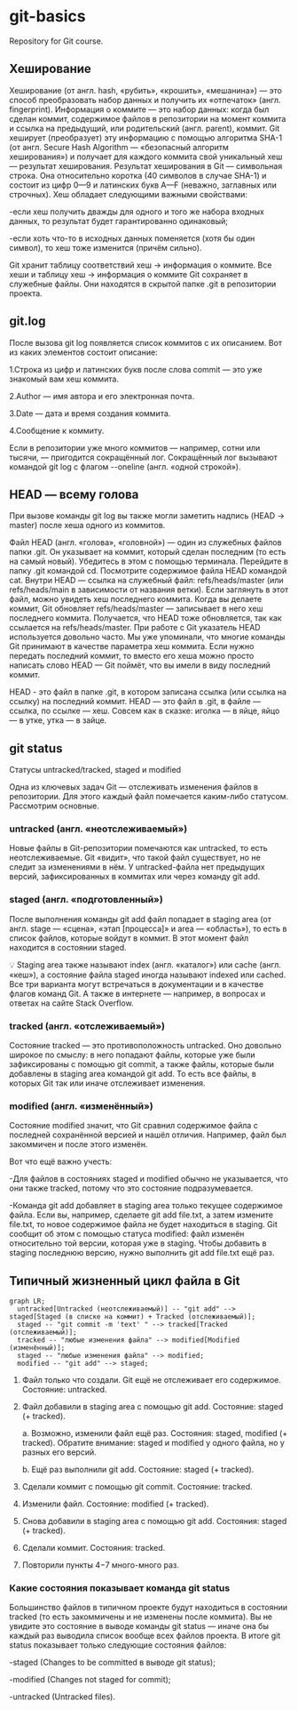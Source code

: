 # git-basics
Repository for Git course.

## Хеширование

Хеширование (от англ. hash, «рубить», «крошить», «мешанина») — это способ преобразовать набор данных и получить их «отпечаток» (англ. fingerprint).
Информация о коммите — это набор данных: когда был сделан коммит, содержимое файлов в репозитории на момент коммита и ссылка на предыдущий, или родительский (англ. parent), коммит. 
Git хеширует (преобразует) эту информацию с помощью алгоритма SHA-1 (от англ. Secure Hash Algorithm — «безопасный алгоритм хеширования») и получает для каждого коммита свой уникальный хеш — результат хеширования.
Результат хеширования в Git — символьная строка. Она относительно коротка (40 символов в случае SHA-1) и состоит из цифр 0—9 и латинских букв A—F (неважно, заглавных или строчных). 
Хеш обладает следующими важными свойствами:

  -если хеш получить дважды для одного и того же набора входных данных, то результат будет гарантированно одинаковый;

  -если хоть что-то в исходных данных поменяется (хотя бы один символ), то хеш тоже изменится (причём сильно).
	
Git хранит таблицу соответствий хеш → информация о коммите. Все хеши и таблицу хеш → информация о коммите Git сохраняет в служебные файлы. Они находятся в скрытой папке .git в репозитории проекта.

## git.log

После вызова git log появляется список коммитов с их описанием.
Вот из каких элементов состоит описание:

1.Строка из цифр и латинских букв после слова commit — это уже знакомый вам хеш коммита.

2.Author — имя автора и его электронная почта.

3.Date — дата и время создания коммита.

4.Сообщение к коммиту.

Если в репозитории уже много коммитов — например, сотни или тысячи, — пригодится сокращённый лог.
Сокращённый лог вызывают командой git log с флагом --oneline (англ. «одной строкой»).

## HEAD — всему голова

При вызове команды git log вы также могли заметить надпись (HEAD -> master) после хеша одного из коммитов.

Файл HEAD (англ. «голова», «головной») — один из служебных файлов папки .git. Он указывает на коммит, который сделан последним (то есть на самый новый).
Убедитесь в этом с помощью терминала. Перейдите в папку .git командой cd. Посмотрите содержимое файла HEAD командой cat.
Внутри HEAD — ссылка на служебный файл: refs/heads/master (или refs/heads/main в зависимости от названия ветки). Если заглянуть в этот файл, можно увидеть хеш последнего коммита.
Когда вы делаете коммит, Git обновляет refs/heads/master — записывает в него хеш последнего коммита. Получается, что HEAD тоже обновляется, так как ссылается на refs/heads/master.
При работе с Git указатель HEAD используется довольно часто. Мы уже упоминали, что многие команды Git принимают в качестве параметра хеш коммита. 
Если нужно передать последний коммит, то вместо его хеша можно просто написать слово HEAD — Git поймёт, что вы имели в виду последний коммит.

HEAD - это файл в папке .git, в котором записана ссылка (или ссылка на ссылку) на последний коммит. 
HEAD — это файл в .git, в файле — ссылка, по ссылке — хеш. Совсем как в сказке: иголка — в яйце, яйцо — в утке, утка — в зайце.

## git status

Статусы untracked/tracked, staged и modified

Одна из ключевых задач Git — отслеживать изменения файлов в репозитории. 
Для этого каждый файл помечается каким-либо статусом. Рассмотрим основные.

### untracked (англ. «неотслеживаемый»)

Новые файлы в Git-репозитории помечаются как untracked, то есть неотслеживаемые. Git «видит», что такой файл существует, но не следит за изменениями в нём. 
У untracked-файла нет предыдущих версий, зафиксированных в коммитах или через команду git add.

### staged (англ. «подготовленный»)

После выполнения команды git add файл попадает в staging area (от англ. stage — «сцена», «этап [процесса]» и area — «область»), то есть в список файлов, которые войдут в коммит. 
В этот момент файл находится в состоянии staged.

💡 Staging area также называют index (англ. «каталог») или cache (англ. «кеш»), а состояние файла staged иногда называют indexed или cached. 
Все три варианта могут встречаться в документации и в качестве флагов команд Git. 
А также в интернете — например, в вопросах и ответах на сайте Stack Overflow.

### tracked (англ. «отслеживаемый»)

Состояние tracked — это противоположность untracked. Оно довольно широкое по смыслу: в него попадают файлы, 
которые уже были зафиксированы с помощью git commit, а также файлы, которые были добавлены в staging area командой git add. 
То есть все файлы, в которых Git так или иначе отслеживает изменения.

### modified (англ. «изменённый»)

Состояние modified значит, что Git сравнил содержимое файла с последней сохранённой версией и нашёл отличия. 
Например, файл был закоммичен и после этого изменён.

Вот что ещё важно учесть:

 -Для файлов в состояниях staged и modified обычно не указывается, что они также tracked, потому что это состояние подразумевается.

 -Команда git add добавляет в staging area только текущее содержимое файла. 
  Если вы, например, сделаете git add file.txt, а затем измените file.txt, то новое содержимое файла не будет находиться в staging. 
  Git сообщит об этом с помощью статуса modified: файл изменён относительно той версии, которая уже в staging. 
  Чтобы добавить в staging последнюю версию, нужно выполнить git add file.txt ещё раз.

## Типичный жизненный цикл файла в Git


```mermaid
graph LR;
  untracked[Untracked (неотслеживаемый)] -- "git add" --> staged[Staged (в списке на коммит) + Tracked (отслеживаемый)];
  staged -- "git commit -m 'text' " --> tracked[Tracked (отслеживаемый)];
  tracked -- "любые изменения файла" --> modified[Modified (изменённый)];
  staged -- "любые изменения файла" --> modified;
  modified -- "git add" --> staged;
```

1. Файл только что создали. Git ещё не отслеживает его содержимое. Состояние: untracked.

2. Файл добавили в staging area с помощью git add. Состояние: staged (+ tracked).

   a. Возможно, изменили файл ещё раз. Состояния: staged, modified (+ tracked).
      Обратите внимание: staged и modified у одного файла, но у разных его версий.
  
   b. Ещё раз выполнили git add. Состояние: staged (+ tracked).

3. Сделали коммит с помощью git commit. Состояние: tracked.

4. Изменили файл. Состояние: modified (+ tracked).

5. Снова добавили в staging area с помощью git add. Состояния: staged (+ tracked).

6. Сделали коммит. Состояния: tracked.

7. Повторили пункты 4−7 много-много раз.

### Какие состояния показывает команда git status

Большинство файлов в типичном проекте будут находиться в состоянии tracked (то есть закоммичены и не изменены после коммита). 
Вы не увидите это состояние в выводе команды git status — иначе она бы каждый раз выводила список вообще всех файлов проекта. 
В итоге git status показывает только следующие состояния файлов:

  -staged (Changes to be committed в выводе git status);

  -modified (Changes not staged for commit);

  -untracked (Untracked files).